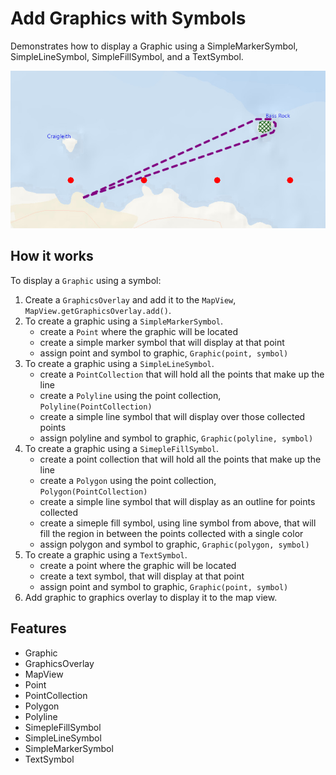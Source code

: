 <h1>Add Graphics with Symbols</h1>

<p>Demonstrates how to display a Graphic using a SimpleMarkerSymbol, SimpleLineSymbol, SimpleFillSymbol, and a TextSymbol.</p>

<p><img src="AddGraphicsWithSymbols.png"/></p>

<h2>How it works</h2>

<p>To display a <code>Graphic</code> using a symbol:</p>

<ol>
  <li>Create a <code>GraphicsOverlay</code> and add it to the <code>MapView</code>, <code>MapView.getGraphicsOverlay.add()</code>.</li>
  <li>To create a graphic using a <code>SimpleMarkerSymbol</code>.
    <ul><li>create a <code>Point</code> where the graphic will be located</li>
      <li>create a simple marker symbol that will display at that point</li>
      <li>assign point and symbol to graphic, <code>Graphic(point, symbol)</code></li></ul></li>
  <li>To create a graphic using a <code>SimpleLineSymbol</code>.
    <ul><li>create a <code>PointCollection</code> that will hold all the points that make up the line</li>
      <li>create a <code>Polyline</code> using the point collection, <code>Polyline(PointCollection)</code></li>
      <li>create a simple line symbol that will display over those collected points</li>
      <li>assign polyline and symbol to graphic, <code>Graphic(polyline, symbol)</code></li></ul></li>
  <li>To create a graphic using a <code>SimepleFillSymbol</code>.
    <ul><li>create a point collection that will hold all the points that make up the line</li>
      <li>create a <code>Polygon</code> using the point collection, <code>Polygon(PointCollection)</code></li>
      <li>create a simple line symbol that will display as an outline for points collected</li>
      <li>create a simeple fill symbol, using line symbol from above, that will fill the region in between the points collected with a single color </li>
      <li>assign polygon and symbol to graphic, <code>Graphic(polygon, symbol)</code></li></ul></li>
  <li>To create a graphic using a <code>TextSymbol</code>.
    <ul><li>create a point where the graphic will be located</li>
      <li>create a text symbol, that will display at that point</li>
      <li>assign point and symbol to graphic, <code>Graphic(point, symbol)</code></li></ul></li>
  <li>Add graphic to graphics overlay to display it to the map view.</li>
</ol>

<h2>Features</h2>

<ul>
  <li>Graphic</li>
  <li>GraphicsOverlay</li>
  <li>MapView</li>
  <li>Point</li>
  <li>PointCollection</li>
  <li>Polygon</li>
  <li>Polyline</li>
  <li>SimepleFillSymbol</li>
  <li>SimpleLineSymbol</li>
  <li>SimpleMarkerSymbol</li>
  <li>TextSymbol</li>
</ul>


